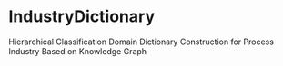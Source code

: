 # IndustryDictionary
Hierarchical Classification Domain Dictionary Construction for Process Industry Based on Knowledge Graph
